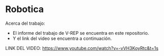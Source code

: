 # Robotica

Acerca del trabajo:

-  El informe del trabajo de V-REP se encuentra en este repositorio. 
-  Y el link del video se encuentra a continuación.


LINK DEL VIDEO: https://www.youtube.com/watch?v=-vVH3KoyRtc&t=1s
